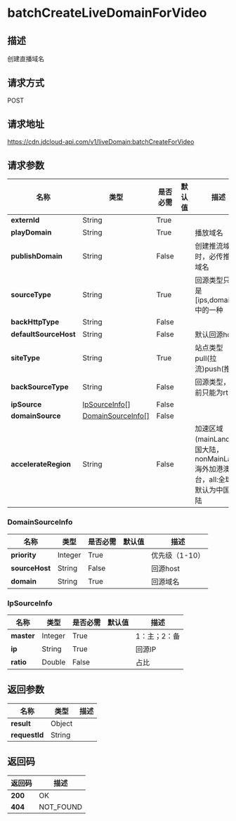 # batchCreateLiveDomainForVideo


## 描述
创建直播域名

## 请求方式
POST

## 请求地址
https://cdn.jdcloud-api.com/v1/liveDomain:batchCreateForVideo


## 请求参数
|名称|类型|是否必需|默认值|描述|
|---|---|---|---|---|
|**externId**|String|True| | |
|**playDomain**|String|True| |播放域名|
|**publishDomain**|String|False| |创建推流域名时，必传推流域名|
|**sourceType**|String|True| |回源类型只能是[ips,domain]中的一种|
|**backHttpType**|String|False| | |
|**defaultSourceHost**|String|False| |默认回源host|
|**siteType**|String|True| |站点类型pull(拉流)push(推流)|
|**backSourceType**|String|False| |回源类型，目前只能为rtmp|
|**ipSource**|[IpSourceInfo[]](#ipsourceinfo)|False| | |
|**domainSource**|[DomainSourceInfo[]](#domainsourceinfo)|False| | |
|**accelerateRegion**|String|False| |加速区域(mainLand:中国大陆，nonMainLand:海外加港澳台，all:全球)默认为中国大陆|

### <div id="DomainSourceInfo">DomainSourceInfo</div>
|名称|类型|是否必需|默认值|描述|
|---|---|---|---|---|
|**priority**|Integer|True| |优先级（1-10）|
|**sourceHost**|String|False| |回源host|
|**domain**|String|True| |回源域名|
### <div id="IpSourceInfo">IpSourceInfo</div>
|名称|类型|是否必需|默认值|描述|
|---|---|---|---|---|
|**master**|Integer|True| |1：主；2：备|
|**ip**|String|True| |回源IP|
|**ratio**|Double|False| |占比|

## 返回参数
|名称|类型|描述|
|---|---|---|
|**result**|Object| |
|**requestId**|String| |


## 返回码
|返回码|描述|
|---|---|
|**200**|OK|
|**404**|NOT_FOUND|
